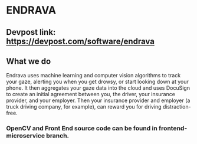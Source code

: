 # ENDRAVA

## Devpost link: https://devpost.com/software/endrava

## What we do

Endrava uses machine learning and computer vision algorithms to track your gaze, alerting you when you get drowsy, or start looking down at your phone. It then aggregates your gaze data into the cloud and uses DocuSign to create an initial agreement between you, the driver, your insurance provider, and your employer. Then your insurance provider and employer (a truck driving company, for example), can reward you for driving distraction-free. 

### OpenCV and Front End source code can be found in frontend-microservice branch.

